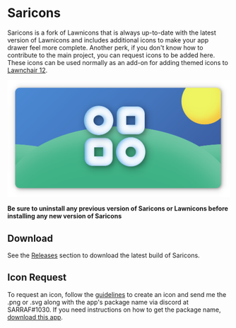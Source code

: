 # Saricons
Saricons is a fork of Lawnicons that is always up-to-date with the latest version of Lawnicons and includes additional icons to make your app drawer feel more complete. Another perk, if you don't know how to contribute to the main project, you can request icons to be added here.
These icons can be used normally as an add-on for adding themed icons to [Lawnchair 12](https://github.com/LawnchairLauncher/lawnchair).

![Saricons Banner](https://github.com/SARRAF-5757/Saricons/blob/develop/Saricons%20Banner.png)

**Be sure to uninstall any previous version of Saricons or Lawnicons before installing any new version of Saricons**

## Download
See the [Releases](https://github.com/SARRAF-5757/Saricons/releases) section to download the latest build of Saricons.

## Icon Request
To request an icon, follow the [guidelines](https://github.com/LawnchairLauncher/lawnicons/blob/develop/CONTRIBUTING.md) to create an icon and send me the .png or .svg along with the app's package name via discord at SARRAF#1030. If you need instructions on how to get the package name, [download this app](https://github.com/MuntashirAkon/AppManager).